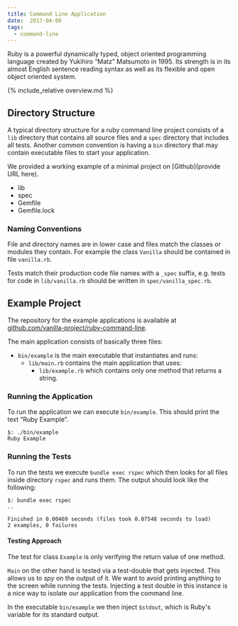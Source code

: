 ```yaml
---
title: Command Line Application
date:  2017-04-09
tags:
  - command-line
---
```


Ruby is a powerful dynamically typed, object oriented programming language created by Yukihiro &ldquo;Matz&rdquo; Matsumoto in 1995.
Its strength is in its almost English sentence reading syntax as well as its flexible and open object oriented system.

{% include_relative overview.md %}


## Directory Structure

A typical directory structure for a ruby command line project consists of a `lib` directory that contains all source files and a `spec` directory that includes all tests.
Another common convention is having a `bin` directory that may contain executable files to start your application.

We provided a working example of a minimal project on [Github](provide URL here).

<ul class="directory-structure">
  <li class="directory">lib</li>
  <li class="directory">spec</li>
  <li class="ruby file">Gemfile</li>
  <li class="text file">Gemfile.lock</li>
</ul>


### Naming Conventions

File and directory names are in lower case and files match the classes or modules they contain.
For example the class `Vanilla` should be contained in file `vanilla.rb`.

Tests match their production code file names with a `_spec` suffix, e.g. tests for code in `lib/vanilla.rb` should be written in `spec/vanilla_spec.rb`.


## Example Project

The repository for the example applications is available at [github.com/vanilla-project/ruby-command-line](https://github.com/vanilla-project/ruby-command-line).

The main application consists of basically three files:

- `bin/example` is the main executable that instantiates and runs:
  - `lib/main.rb` contains the main application that uses:
    - `lib/example.rb` which contains only one method that returns a string.


### Running the Application

To run the application we can execute `bin/example`.
This should print the text &ldquo;Ruby Example&rdquo;.

```
$: ./bin/example
Ruby Example
```


### Running the Tests

To run the tests we execute `bundle exec rspec` which then looks for all files inside directory `rspec` and runs them.
The output should look like the following:

```
$: bundle exec rspec
..

Finished in 0.00469 seconds (files took 0.07548 seconds to load)
2 examples, 0 failures
```

#### Testing Approach

The test for class `Example` is only verifying the return value of one method.

`Main` on the other hand is tested via a test-double that gets injected.
This allows us to _spy_ on the output of it.
We want to avoid printing anything to the screen while running the tests.
Injecting a test double in this instance is a nice way to isolate our application from the command line.

In the executable `bin/example` we then inject `$stdout`, which is Ruby's variable for its standard output.

